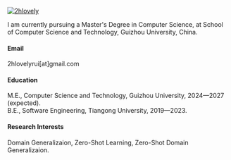 

[![2hlovely](https://img.shields.io/badge/2hlovely-github-blue?logo=github)](https://github.com/2hlovely)

I am currently pursuing a Master's Degree in Computer Science, at School of Computer Science and Technology, Guizhou University, China.

#### Email
2hlovelyrui[at]gmail.com

#### Education
M.E., Computer Science and Technology, Guizhou University, 2024—2027 (expected).\
B.E., Software Engineering, Tiangong University, 2019—2023.

#### Research Interests
Domain Generalizaion, Zero-Shot Learning, Zero-Shot Domain Generalizaion.

